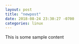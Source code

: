 ```yaml
---
layout: post
title: "newpost"
date: 2018-08-24 23:30:27 -0700
categories: linux
---
```


This is some sample content

